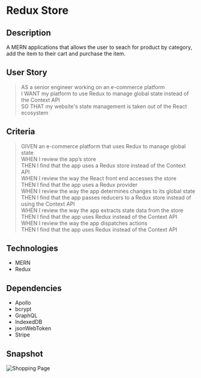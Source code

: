 # Redux Store

## Description
A MERN applications that allows the user to seach for product by category, add the item to their cart and purchase the item. 

## User Story
> AS a senior engineer working on an e-commerce platform  
I WANT my platform to use Redux to manage global state instead of the Context API  
SO THAT my website's state management is taken out of the React ecosystem 

## Criteria
 > GIVEN an e-commerce platform that uses Redux to manage global state  
WHEN I review the app’s store  
THEN I find that the app uses a Redux store instead of the Context API  
WHEN I review the way the React front end accesses the store  
THEN I find that the app uses a Redux provider  
WHEN I review the way the app determines changes to its global state  
THEN I find that the app passes reducers to a Redux store instead of using the Context API  
WHEN I review the way the app extracts state data from the store  
THEN I find that the app uses Redux instead of the Context API  
WHEN I review the way the app dispatches actions  
THEN I find that the app uses Redux instead of the Context API  

## Technologies
- MERN  
- Redux

## Dependencies
- Apollo
- bcrypt
- GraphQL
- IndexedDB
- jsonWebToken
- Stripe

## Snapshot
![Shopping Page](https://user-images.githubusercontent.com/79660405/130521135-693f9713-1370-46ae-b37d-2024803488db.png)